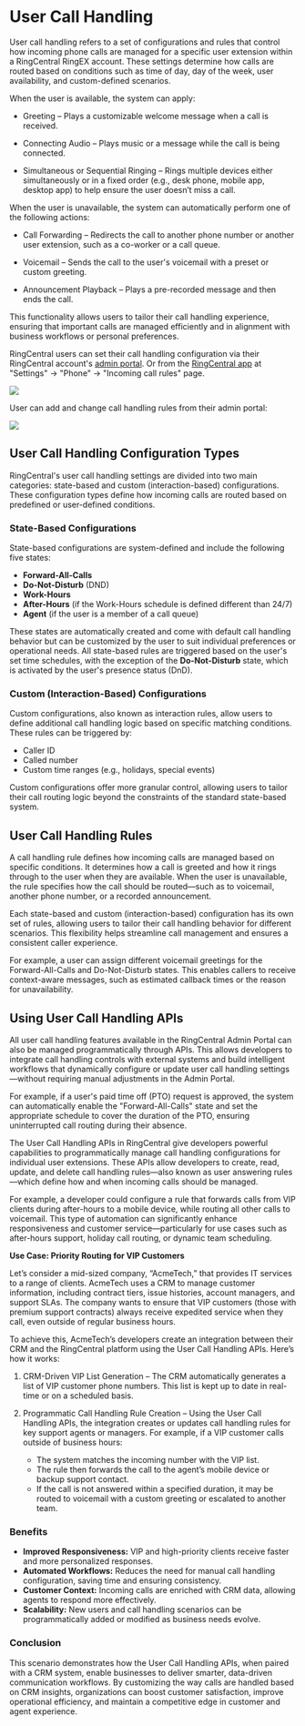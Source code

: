 # User Call Handling

User call handling refers to a set of configurations and rules that control how incoming phone calls are managed for a specific user extension within a RingCentral RingEX account. These settings determine how calls are routed based on conditions such as time of day, day of the week, user availability, and custom-defined scenarios.

When the user is available, the system can apply:

- Greeting – Plays a customizable welcome message when a call is received.

- Connecting Audio – Plays music or a message while the call is being connected.

- Simultaneous or Sequential Ringing – Rings multiple devices either simultaneously or in a fixed order (e.g., desk phone, mobile app, desktop app) to help ensure the user doesn’t miss a call.

When the user is unavailable, the system can automatically perform one of the following actions:

- Call Forwarding – Redirects the call to another phone number or another user extension, such as a co-worker or a call queue.

- Voicemail – Sends the call to the user's voicemail with a preset or custom greeting.

- Announcement Playback – Plays a pre-recorded message and then ends the call.

This functionality allows users to tailor their call handling experience, ensuring that important calls are managed efficiently and in alignment with business workflows or personal preferences.

RingCentral users can set their call handling configuration via their RingCentral account's [admin portal](https://service.ringcentral.com). Or from the [RingCentral app](https://app.ringcentral.com) at "Settings" -> "Phone" -> "Incoming call rules" page.

<img class="img-fluid" src="../../../img/call-handling-sw.png">

User can add and change call handling rules from their admin portal:

<img class="img-fluid" src="../../../img/call-handling-sw-rules.png">

## User Call Handling Configuration Types

RingCentral's user call handling settings are divided into two main categories: state-based and custom (interaction-based) configurations. These configuration types define how incoming calls are routed based on predefined or user-defined conditions.

### State-Based Configurations

State-based configurations are system-defined and include the following five states:

- **Forward-All-Calls**
- **Do-Not-Disturb** (DND)
- **Work-Hours**
- **After-Hours** (if the Work-Hours schedule is defined different than 24/7)
- **Agent** (if the user is a member of a call queue)

These states are automatically created and come with default call handling behavior but can be customized by the user to suit individual preferences or operational needs. All state-based rules are triggered based on the user's set time schedules, with the exception of the **Do-Not-Disturb** state, which is activated by the user's presence status (DnD).

### Custom (Interaction-Based) Configurations

Custom configurations, also known as interaction rules, allow users to define additional call handling logic based on specific matching conditions. These rules can be triggered by:

- Caller ID
- Called number
- Custom time ranges (e.g., holidays, special events)

Custom configurations offer more granular control, allowing users to tailor their call routing logic beyond the constraints of the standard state-based system.

## User Call Handling Rules

A call handling rule defines how incoming calls are managed based on specific conditions. It determines how a call is greeted and how it rings through to the user when they are available. When the user is unavailable, the rule specifies how the call should be routed—such as to voicemail, another phone number, or a recorded announcement.

Each state-based and custom (interaction-based) configuration has its own set of rules, allowing users to tailor their call handling behavior for different scenarios. This flexibility helps streamline call management and ensures a consistent caller experience.

For example, a user can assign different voicemail greetings for the Forward-All-Calls and Do-Not-Disturb states. This enables callers to receive context-aware messages, such as estimated callback times or the reason for unavailability.

## Using User Call Handling APIs

All user call handling features available in the RingCentral Admin Portal can also be managed programmatically through APIs. This allows developers to integrate call handling controls with external systems and build intelligent workflows that dynamically configure or update user call handling settings—without requiring manual adjustments in the Admin Portal.

For example, if a user's paid time off (PTO) request is approved, the system can automatically enable the "Forward-All-Calls" state and set the appropriate schedule to cover the duration of the PTO, ensuring uninterrupted call routing during their absence.

The User Call Handling APIs in RingCentral give developers powerful capabilities to programmatically manage call handling configurations for individual user extensions. These APIs allow developers to create, read, update, and delete call handling rules—also known as user answering rules—which define how and when incoming calls should be managed.

For example, a developer could configure a rule that forwards calls from VIP clients during after-hours to a mobile device, while routing all other calls to voicemail. This type of automation can significantly enhance responsiveness and customer service—particularly for use cases such as after-hours support, holiday call routing, or dynamic team scheduling.

**Use Case: Priority Routing for VIP Customers**

Let’s consider a mid-sized company, “AcmeTech,” that provides IT services to a range of clients. AcmeTech uses a CRM to manage customer information, including contract tiers, issue histories, account managers, and support SLAs. The company wants to ensure that VIP customers (those with premium support contracts) always receive expedited service when they call, even outside of regular business hours.

To achieve this, AcmeTech’s developers create an integration between their CRM and the RingCentral platform using the User Call Handling APIs. Here’s how it works:

1. CRM-Driven VIP List Generation – The CRM automatically generates a list of VIP customer phone numbers. This list is kept up to date in real-time or on a scheduled basis.

2. Programmatic Call Handling Rule Creation – Using the User Call Handling APIs, the integration creates or updates call handling rules for key support agents or managers. For example, if a VIP customer calls outside of business hours:

    - The system matches the incoming number with the VIP list.
    - The rule then forwards the call to the agent’s mobile device or backup support contact.
    - If the call is not answered within a specified duration, it may be routed to voicemail with a custom greeting or escalated to another team.

### Benefits

  - **Improved Responsiveness:** VIP and high-priority clients receive faster and more personalized responses.
  - **Automated Workflows:** Reduces the need for manual call handling configuration, saving time and ensuring consistency.
  - **Customer Context:** Incoming calls are enriched with CRM data, allowing agents to respond more effectively.
  - **Scalability:** New users and call handling scenarios can be programmatically added or modified as business needs evolve.

### Conclusion

This scenario demonstrates how the User Call Handling APIs, when paired with a CRM system, enable businesses to deliver smarter, data-driven communication workflows. By customizing the way calls are handled based on CRM insights, organizations can boost customer satisfaction, improve operational efficiency, and maintain a competitive edge in customer and agent experience.
